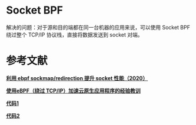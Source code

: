 


# Socket BPF
解决的问题：对于源和目的端都在同一台机器的应用来说，可以使用 Socket BPF 绕过整个 TCP/IP 协议栈，直接将数据发送到 socket 对端。






# 参考文献
**[利用 ebpf sockmap/redirection 提升 socket 性能（2020）](http://arthurchiao.art/blog/socket-acceleration-with-ebpf-zh/)**

**[使用eBPF（绕过 TCP/IP）加速云原生应用程序的经验教训](https://www.cnxct.com/lessons-using-ebpf-accelerating-cloud-native-zh/)**

**[代码1](https://github.com/ArthurChiao/socket-acceleration-with-ebpf)**

**[代码2](https://github.com/cyralinc/os-eBPF)**